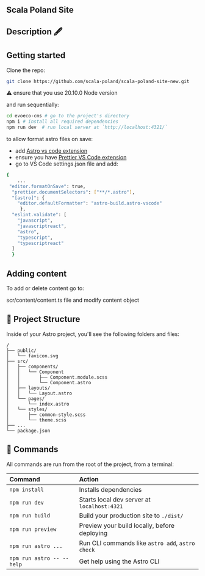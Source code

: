 ## Scala Poland Site
 
## Description 🖋


## Getting started

Clone the repo:

```bash
git clone https://github.com/scala-poland/scala-poland-site-new.git
```
 ⚠️ ensure that you use 20.10.0 Node version

and run sequentially:

```bash
cd evoeco-cms # go to the project's directory
npm i # install all required dependencies
npm run dev  # run local server at `http://localhost:4321/`
```

to allow format astro files on save:

- add [Astro vs code extension](https://marketplace.visualstudio.com/items?itemName=astro-build.astro-vscode)
- ensure you have [Prettier VS Code extension](https://marketplace.visualstudio.com/items?itemName=esbenp.prettier-vscode)
- go to VS Code settings.json file and add:

```bash
{
    ...
 "editor.formatOnSave": true,
  "prettier.documentSelectors": ["**/*.astro"],
  "[astro]": {
    "editor.defaultFormatter": "astro-build.astro-vscode"
     },
  "eslint.validate": [
    "javascript",
    "javascriptreact",
    "astro",
    "typescript",
    "typescriptreact"
  ]
  }
```

## Adding content

To add or delete content go to:

scr/content/content.ts file and modify content object



## 🚀 Project Structure

Inside of your Astro project, you'll see the following folders and files:

```text
/
├── public/
│   └── favicon.svg
├── src/
│   ├── components/
│   │   └── Component
│   │       ├── Component.module.scss
│   │       └── Component.astro
│   ├── layouts/
│   │   └── Layout.astro
│   └── pages/
│       └── index.astro
│   └── styles/
│       ├── common-style.scss
│       └── theme.scss
├── ...
└── package.json
```

## 🧞 Commands

All commands are run from the root of the project, from a terminal:

| Command                   | Action                                           |
| :------------------------ | :----------------------------------------------- |
| `npm install`             | Installs dependencies                            |
| `npm run dev`             | Starts local dev server at `localhost:4321`      |
| `npm run build`           | Build your production site to `./dist/`          |
| `npm run preview`         | Preview your build locally, before deploying     |
| `npm run astro ...`       | Run CLI commands like `astro add`, `astro check` |
| `npm run astro -- --help` | Get help using the Astro CLI                     |

